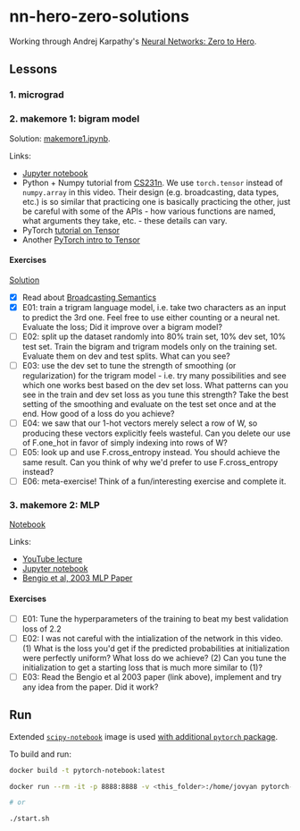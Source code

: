 # nn-hero-zero-solutions

Working through Andrej Karpathy's [Neural Networks: Zero to Hero](https://karpathy.ai/zero-to-hero.html).

## Lessons

### 1. micrograd

### 2. makemore 1: bigram model

Solution: [makemore1.ipynb](./makemore1.ipynb).

Links:

- [Jupyter notebook](https://github.com/karpathy/nn-zero-to-hero/blob/master/lectures/makemore/makemore_part1_bigrams.ipynb)
- Python + Numpy tutorial from [CS231n](https://cs231n.github.io/python-numpy-tutorial/). We use `torch.tensor` instead of `numpy.array` in this video. Their design (e.g. broadcasting, data types, etc.) is so similar that practicing one is basically practicing the other, just be careful with some of the APIs - how various functions are named, what arguments they take, etc. - these details can vary.
- PyTorch [tutorial on Tensor](https://pytorch.org/tutorials/beginner/basics/tensorqs_tutorial.html)
- Another [PyTorch intro to Tensor](https://pytorch.org/tutorials/beginner/nlp/pytorch_tutorial.html)

#### Exercises

[Solution](./makemore1_exercises.ipynb)

- [x] Read about [Broadcasting Semantics](https://pytorch.org/docs/stable/notes/broadcasting.html)
- [x] E01: train a trigram language model, i.e. take two characters as an input to predict the 3rd one. Feel free to use either counting or a neural net. Evaluate the loss; Did it improve over a bigram model?
- [ ] E02: split up the dataset randomly into 80% train set, 10% dev set, 10% test set. Train the bigram and trigram models only on the training set. Evaluate them on dev and test splits. What can you see?
- [ ] E03: use the dev set to tune the strength of smoothing (or regularization) for the trigram model - i.e. try many possibilities and see which one works best based on the dev set loss. What patterns can you see in the train and dev set loss as you tune this strength? Take the best setting of the smoothing and evaluate on the test set once and at the end. How good of a loss do you achieve?
- [ ] E04: we saw that our 1-hot vectors merely select a row of W, so producing these vectors explicitly feels wasteful. Can you delete our use of F.one_hot in favor of simply indexing into rows of W?
- [ ] E05: look up and use F.cross_entropy instead. You should achieve the same result. Can you think of why we'd prefer to use F.cross_entropy instead?
- [ ] E06: meta-exercise! Think of a fun/interesting exercise and complete it.

### 3. makemore 2: MLP

[Notebook](./makemore2.ipynb)

Links:

- [YouTube lecture](https://www.youtube.com/watch?v=TCH_1BHY58I)
- [Jupyter notebook](https://github.com/karpathy/nn-zero-to-hero/blob/master/lectures/makemore/makemore_part2_mlp.ipynb)
- [Bengio et al, 2003 MLP Paper](https://www.jmlr.org/papers/volume3/bengio03a/bengio03a.pdf)

#### Exercises

- [ ] E01: Tune the hyperparameters of the training to beat my best validation loss of 2.2
- [ ] E02: I was not careful with the intialization of the network in this video. (1) What is the loss you'd get if the predicted probabilities at initialization were perfectly uniform? What loss do we achieve? (2) Can you tune the initialization to get a starting loss that is much more similar to (1)?
- [ ] E03: Read the Bengio et al 2003 paper (link above), implement and try any idea from the paper. Did it work?

## Run

Extended [`scipy-notebook`](https://hub.docker.com/r/jupyter/scipy-notebook/) image is used [with additional `pytorch` package](./Dockerfile).

To build and run:

```sh
docker build -t pytorch-notebook:latest

docker run --rm -it -p 8888:8888 -v <this_folder>:/home/jovyan pytorch-notebook:latest

# or

./start.sh
```
